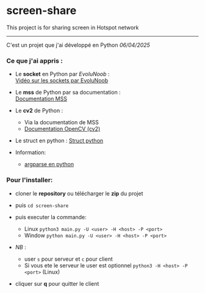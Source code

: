# screen-share
This project is for sharing screen in Hotspot network  

---
C'est un projet que j'ai  développé en Python *06/04/2025*


### Ce que j'ai appris :
- Le **socket** en Python par *EvoluNoob* :  
  [Vidéo sur les sockets par EvoluNoob](https://www.youtube.com/watch?v=vdjZvxAI5d4&list=PLrSOXFDHBtfHg8fWBd7sKPxEmahwyVBkC&index=28)
  
- Le **mss** de Python par sa documentation :  
  [Documentation MSS](https://python-mss.readthedocs.io/examples.html#basics)
  
- Le **cv2** de Python :
  - Via la documentation de MSS
  - [Documentation OpenCV (cv2)](https://docs.opencv.org/4.x/d7/d16/tutorial_py_table_of_contents_core.html)
- Le struct en python :
  [Struct python](https://docs.python.org/3/library/struct.html)
- Information:
	- [argparse en python](https://www.youtube.com/watch?v=cdblJqEUDNo&t=232s)
### Pour l'installer:
- cloner le **repository** ou télécharger le **zip** du projet
- puis `cd screen-share`
- puis executer la commande:
	-  Linux  `python3 main.py -U <user> -H <host> -P <port>`
	- Window `python main.py -U <user> -H <host> -P <port>`
- *NB* :
	- user `s` pour serveur et `c` pour client 
	- Si vous ete le serveur le user est optionnel `python3 -H <host> -P <port>` (Linux)

- cliquer sur **q** pour quitter le client
